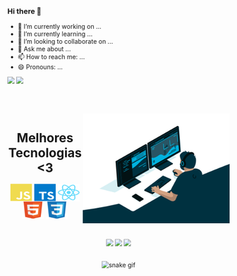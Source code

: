 ### Hi there 👋

- 🔭 I’m currently working on ...
- 🌱 I’m currently learning ...
- 👯 I’m looking to collaborate on ...
- 💬 Ask me about ...
- 📫 How to reach me: ...
- 😄 Pronouns: ...
<div>
  
  <img  height="180em" src="https://github-readme-stats.vercel.app/api?username=WellintonGudilunas&show_icons=true&theme=dracula&include_all_commits=true&count_private=true"/>
  <img height="180em" src="https://github-readme-stats.vercel.app/api/top-langs/?username=WellintonGudilunas&layout=compact&langs_count=16&theme=dracula"/>
</div>
<br>

##

<div  align="center"> 
  <div style="display: inline_block"><br>
    <img align="right" height="250" alt="coding-time" src="gifProgramador.gif">
    <h1 align="center">Melhores Tecnologias <3</h1>
      <img align="center" alt="Js" height="40" width="50" src="https://raw.githubusercontent.com/devicons/devicon/master/icons/javascript/javascript-plain.svg">
  <img align="center" alt="Ts" height="40" width="50" src="https://raw.githubusercontent.com/devicons/devicon/master/icons/typescript/typescript-plain.svg">
  <img align="center" alt="React" height="40" width="50" src="https://raw.githubusercontent.com/devicons/devicon/master/icons/react/react-original.svg">
  <img align="center" alt="HTML" height="40" width="50" src="https://raw.githubusercontent.com/devicons/devicon/master/icons/html5/html5-original.svg">
  <img align="center" alt="CSS" height="40" width="50" src="https://raw.githubusercontent.com/devicons/devicon/master/icons/css3/css3-original.svg">
   </div>
   
   ##
   <br>
   <a href="https://discord.gg/" target="_blank"><img src="https://img.shields.io/badge/Discord-7289DA?style=for-the-badge&logo=discord&logoColor=white" target="_blank"></a> 
  <a href = "mailto:wellintongudilunas788@gmail.com"><img src="https://img.shields.io/badge/Gmail-D14836?style=for-the-badge&logo=gmail&logoColor=white" target="_blank"></a>
  <a href="https://www.linkedin.com/in/wellinton-gudilunas-55827524a/" target="_blank"><img src="https://img.shields.io/badge/-LinkedIn-%230077B5?style=for-the-badge&logo=linkedin&logoColor=white" target="_blank"></a> 
   
 </div><br>




 <div align="center"> 	
 
  
  
![snake gif](https://github.com/WellintonGudilunas/WellintonGudilunas/blob/output/github-contribution-grid-snake.gif)
</div>

  ##
 
